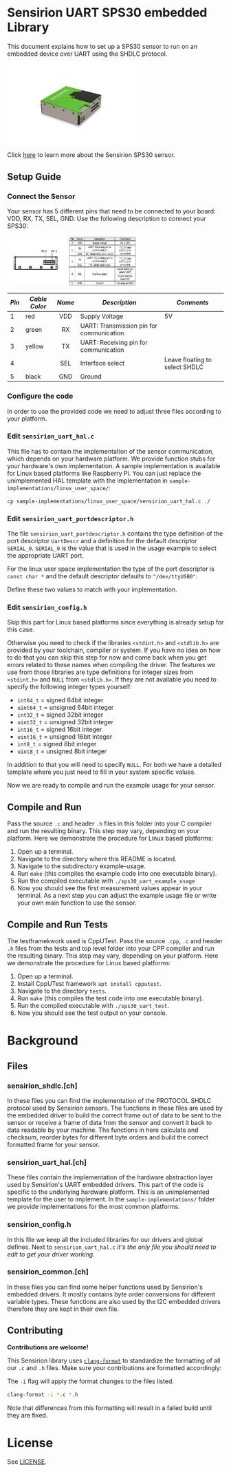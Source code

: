 # Sensirion UART SPS30 embedded Library

This document explains how to set up a SPS30 sensor
to run on an embedded device over UART using the SHDLC protocol.

<img src="images/product-image-sps30.png" width="300px">

Click [here](https://sensirion.com/products/catalog/SPS30) to learn more about the Sensirion SPS30 sensor.





## Setup Guide

### Connect the Sensor

Your sensor has 5 different pins that need to be connected to your board: VDD, RX, TX, SEL, GND.
Use the following description to connect your SPS30:

<img src="images/product-pinout-sps30.jpg" width="300px">

| *Pin* | *Cable Color* | *Name* | *Description*  | *Comments* |
|-------|---------------|:------:|----------------|------------|
| 1 | red | VDD | Supply Voltage | 5V
| 2 | green | RX | UART: Transmission pin for communication |
| 3 | yellow | TX | UART: Receiving pin for communication |
| 4 |  | SEL | Interface select | Leave floating to select SHDLC
| 5 | black | GND | Ground |



### Configure the code

In order to use the provided code we need to adjust three files according to your platform.

### Edit `sensirion_uart_hal.c`

This file has to contain the implementation of the sensor communication, which
depends on your hardware platform. We provide function stubs for your
hardware's own implementation.
A sample implementation is available for Linux based platforms
like Raspberry Pi. You can just replace the unimplemented HAL template with the
implementation in `sample-implementations/linux_user_space/`:

```
cp sample-implementations/linux_user_space/sensirion_uart_hal.c ./
```

### Edit `sensirion_uart_portdescriptor.h`

The file `sensirion_uart_portdescriptor.h` contains the type definition of the port descriptor `UartDescr` and a
definition for the default descriptor `SERIAL_0`.  `SERIAL_0` is the value that is used in the usage example to select
the appropriate UART port.

For the linux user space implementation the type of the port descriptor is `const char *` and the default descriptor
defaults to `"/dev/ttyUSB0"`.

Define these two values to match with your implementation.


### Edit `sensirion_config.h`

Skip this part for Linux based platforms since everything is already setup for
this case.

Otherwise you need to check if the libraries `<stdint.h>` and `<stdlib.h>` are
provided by your toolchain, compiler or system. If you have no idea on how to
do that you can skip this step for now and come back when you get errors
related to these names when compiling the driver.
The features we use from those libraries are type definitions for integer sizes
from `<stdint.h>` and `NULL` from `<stdlib.h>`. If they are not available you
need to specify the following integer types yourself:

* `int64_t` = signed 64bit integer
* `uint64_t` = unsigned 64bit integer
* `int32_t` = signed 32bit integer
* `uint32_t` = unsigned 32bit integer
* `int16_t` = signed 16bit integer
* `uint16_t` = unsigned 16bit integer
* `int8_t` = signed 8bit integer
* `uint8_t` = unsigned 8bit integer

In addition to that you will need to specify `NULL`. For both we have a
detailed template where you just need to fill in your system specific values.

Now we are ready to compile and run the example usage for your sensor.

## Compile and Run

Pass the source `.c` and header `.h` files in this folder into your C compiler
and run the resulting binary. This step may vary, depending on your platform.
Here we demonstrate the procedure for Linux based platforms:

1. Open up a terminal.
2. Navigate to the directory where this README is located.
3. Navigate to the subdirectory example-usage.
4. Run `make` (this compiles the example code into one executable binary).
5. Run the compiled executable with `./sps30_uart_example_usage`
6. Now you should see the first measurement values appear in your terminal. As
   a next step you can adjust the example usage file or write your own main
   function to use the sensor.

## Compile and Run Tests

The testframekwork used is CppUTest. Pass the source `.cpp`, `.c`  and header `.h`
files from the tests and top level folder into your CPP compiler and run the
resulting binary. This step may vary, depending on your platform.
Here we demonstrate the procedure for Linux based platforms:

1. Open up a terminal.
2. Install CppUTest framework `apt install cpputest`.
3. Navigate to the directory `tests`.
4. Run `make` (this compiles the test code into one executable binary).
5. Run the compiled executable with `./sps30_uart_test`.
6. Now you should see the test output on your console.

# Background

## Files

### sensirion\_shdlc.[ch]

In these files you can find the implementation of the PROTOCOL.SHDLC protocol used by
Sensirion sensors. The functions in these files are used by the embedded driver
to build the correct frame out of data to be sent to the sensor or receive a
frame of data from the sensor and convert it back to data readable by your
machine. The functions in here calculate and checksum, reorder bytes for
different byte orders and build the correct formatted frame for your sensor.

### sensirion\_uart\_hal.[ch]

These files contain the implementation of the hardware abstraction layer used
by Sensirion's UART embedded drivers. This part of the code is specific to the
underlying hardware platform. This is an unimplemented template for the user to
implement. In the `sample-implementations/` folder we provide implementations
for the most common platforms.

### sensirion\_config.h

In this file we keep all the included libraries for our drivers and global
defines. Next to `sensirion_uart_hal.c` *it's the only file you should need to
edit to get your driver working.*

### sensirion\_common.[ch]

In these files you can find some helper functions used by Sensirion's embedded
drivers. It mostly contains byte order conversions for different variable
types. These functions are also used by the I2C embedded drivers therefore
they are kept in their own file.

## Contributing

**Contributions are welcome!**

This Sensirion library uses
[`clang-format`](https://releases.llvm.org/download.html) to standardize the
formatting of all our `.c` and `.h` files. Make sure your contributions are
formatted accordingly:

The `-i` flag will apply the format changes to the files listed.

```bash
clang-format -i *.c *.h
```

Note that differences from this formatting will result in a failed build until
they are fixed.


# License

See [LICENSE](LICENSE).